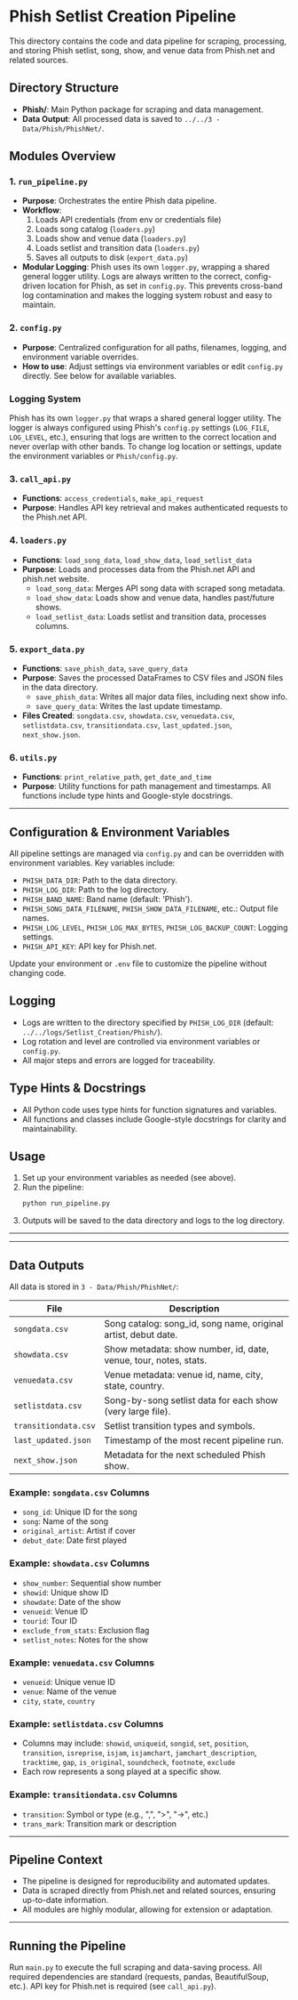 # Phish Setlist Creation Pipeline

This directory contains the code and data pipeline for scraping, processing, and storing Phish setlist, song, show, and venue data from Phish.net and related sources.

## Directory Structure

- **Phish/**: Main Python package for scraping and data management.
- **Data Output**: All processed data is saved to `../../3 - Data/Phish/PhishNet/`.

## Modules Overview

### 1. `run_pipeline.py`
- **Purpose**: Orchestrates the entire Phish data pipeline.
- **Workflow**:
  1. Loads API credentials (from env or credentials file)
  2. Loads song catalog (`loaders.py`)
  3. Loads show and venue data (`loaders.py`)
  4. Loads setlist and transition data (`loaders.py`)
  5. Saves all outputs to disk (`export_data.py`)
- **Modular Logging**: Phish uses its own `logger.py`, wrapping a shared general logger utility. Logs are always written to the correct, config-driven location for Phish, as set in `config.py`. This prevents cross-band log contamination and makes the logging system robust and easy to maintain.

### 2. `config.py`
- **Purpose**: Centralized configuration for all paths, filenames, logging, and environment variable overrides.
- **How to use**: Adjust settings via environment variables or edit `config.py` directly. See below for available variables.

### Logging System

Phish has its own `logger.py` that wraps a shared general logger utility. The logger is always configured using Phish's `config.py` settings (`LOG_FILE`, `LOG_LEVEL`, etc.), ensuring that logs are written to the correct location and never overlap with other bands. To change log location or settings, update the environment variables or `Phish/config.py`.

### 3. `call_api.py`
- **Functions**: `access_credentials`, `make_api_request`
- **Purpose**: Handles API key retrieval and makes authenticated requests to the Phish.net API.

### 4. `loaders.py`
- **Functions**: `load_song_data`, `load_show_data`, `load_setlist_data`
- **Purpose**: Loads and processes data from the Phish.net API and phish.net website.
  - `load_song_data`: Merges API song data with scraped song metadata.
  - `load_show_data`: Loads show and venue data, handles past/future shows.
  - `load_setlist_data`: Loads setlist and transition data, processes columns.

### 5. `export_data.py`
- **Functions**: `save_phish_data`, `save_query_data`
- **Purpose**: Saves the processed DataFrames to CSV files and JSON files in the data directory.
  - `save_phish_data`: Writes all major data files, including next show info.
  - `save_query_data`: Writes the last update timestamp.
- **Files Created**: `songdata.csv`, `showdata.csv`, `venuedata.csv`, `setlistdata.csv`, `transitiondata.csv`, `last_updated.json`, `next_show.json`.

### 6. `utils.py`
- **Functions**: `print_relative_path`, `get_date_and_time`
- **Purpose**: Utility functions for path management and timestamps. All functions include type hints and Google-style docstrings.

---

## Configuration & Environment Variables

All pipeline settings are managed via `config.py` and can be overridden with environment variables. Key variables include:

- `PHISH_DATA_DIR`: Path to the data directory.
- `PHISH_LOG_DIR`: Path to the log directory.
- `PHISH_BAND_NAME`: Band name (default: 'Phish').
- `PHISH_SONG_DATA_FILENAME`, `PHISH_SHOW_DATA_FILENAME`, etc.: Output file names.
- `PHISH_LOG_LEVEL`, `PHISH_LOG_MAX_BYTES`, `PHISH_LOG_BACKUP_COUNT`: Logging settings.
- `PHISH_API_KEY`: API key for Phish.net.

Update your environment or `.env` file to customize the pipeline without changing code.

## Logging

- Logs are written to the directory specified by `PHISH_LOG_DIR` (default: `../../logs/Setlist_Creation/Phish/`).
- Log rotation and level are controlled via environment variables or `config.py`.
- All major steps and errors are logged for traceability.

## Type Hints & Docstrings

- All Python code uses type hints for function signatures and variables.
- All functions and classes include Google-style docstrings for clarity and maintainability.

## Usage

1. Set up your environment variables as needed (see above).
2. Run the pipeline:
   ```bash
   python run_pipeline.py
   ```
3. Outputs will be saved to the data directory and logs to the log directory.

---

---

## Data Outputs

All data is stored in `3 - Data/Phish/PhishNet/`:

| File                | Description                                                               |
|---------------------|---------------------------------------------------------------------------|
| `songdata.csv`      | Song catalog: song_id, song name, original artist, debut date.             |
| `showdata.csv`      | Show metadata: show number, id, date, venue, tour, notes, stats.           |
| `venuedata.csv`     | Venue metadata: venue id, name, city, state, country.                      |
| `setlistdata.csv`   | Song-by-song setlist data for each show (very large file).                 |
| `transitiondata.csv`| Setlist transition types and symbols.                                      |
| `last_updated.json` | Timestamp of the most recent pipeline run.                                 |
| `next_show.json`    | Metadata for the next scheduled Phish show.                                |

### Example: `songdata.csv` Columns
- `song_id`: Unique ID for the song
- `song`: Name of the song
- `original_artist`: Artist if cover
- `debut_date`: Date first played

### Example: `showdata.csv` Columns
- `show_number`: Sequential show number
- `showid`: Unique show ID
- `showdate`: Date of the show
- `venueid`: Venue ID
- `tourid`: Tour ID
- `exclude_from_stats`: Exclusion flag
- `setlist_notes`: Notes for the show

### Example: `venuedata.csv` Columns
- `venueid`: Unique venue ID
- `venue`: Name of the venue
- `city`, `state`, `country`

### Example: `setlistdata.csv` Columns
- Columns may include: `showid`, `uniqueid`, `songid`, `set`, `position`, `transition`, `isreprise`, `isjam`, `isjamchart`, `jamchart_description`, `tracktime`, `gap`, `is_original`, `soundcheck`, `footnote`, `exclude`
- Each row represents a song played at a specific show.

### Example: `transitiondata.csv` Columns
- `transition`: Symbol or type (e.g., ",", ">", "->", etc.)
- `trans_mark`: Transition mark or description

---

## Pipeline Context
- The pipeline is designed for reproducibility and automated updates.
- Data is scraped directly from Phish.net and related sources, ensuring up-to-date information.
- All modules are highly modular, allowing for extension or adaptation.

---

## Running the Pipeline

Run `main.py` to execute the full scraping and data-saving process. All required dependencies are standard (requests, pandas, BeautifulSoup, etc.). API key for Phish.net is required (see `call_api.py`).
